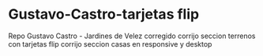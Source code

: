 # Gustavo-Castro-tarjetas flip

Repo Gustavo Castro - Jardines de Velez
corregido
corrijo seccion terrenos con tarjetas flip
corrijo seccion casas en responsive y desktop
